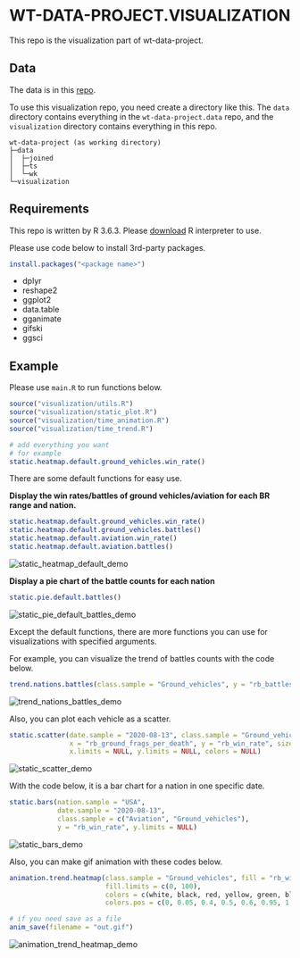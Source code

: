 # WT-DATA-PROJECT.VISUALIZATION
This repo is the visualization part of wt-data-project.

## Data
The data is in this [repo](https://github.com/ControlNet/wt-data-project.data).

To use this visualization repo, you need create a directory like this. The `data` directory contains everything in
the `wt-data-project.data` repo, and the `visualization` directory contains everything in this repo.

```
wt-data-project (as working directory)
├─data
│  ├─joined
│  ├─ts
│  └─wk
└─visualization
```

## Requirements
This repo is written by R 3.6.3. 
Please [download](https://cran.r-project.org/bin/windows/base/old/3.6.3/) R interpreter to use.

Please use code below to install 3rd-party packages.
```r
install.packages("<package name>")
```
 * dplyr
 * reshape2
 * ggplot2
 * data.table
 * gganimate
 * gifski
 * ggsci

## Example

Please use `main.R` to run functions below.
```r
source("visualization/utils.R")
source("visualization/static_plot.R")
source("visualization/time_animation.R")
source("visualization/time_trend.R")

# add everything you want
# for example
static.heatmap.default.ground_vehicles.win_rate()
```

There are some default functions for easy use.

**Display the win rates/battles of ground vehicles/aviation for each BR range and nation.**
```r
static.heatmap.default.ground_vehicles.win_rate()
static.heatmap.default.ground_vehicles.battles()
static.heatmap.default.aviation.win_rate()
static.heatmap.default.aviation.battles()
```
![static_heatmap_default_demo](https://github.com/ControlNet/wt-data-project.visualization/blob/master/imgs/static_heatmap_default_demo.png)

**Display a pie chart of the battle counts for each nation**
```r
static.pie.default.battles()
```
![static_pie_default_battles_demo](https://github.com/ControlNet/wt-data-project.visualization/blob/master/imgs/static_pie_default_battles_demo.png)

Except the default functions, there are more functions you can use for visualizations with specified arguments.

For example, you can visualize the trend of battles counts with the code below.
```r
trend.nations.battles(class.sample = "Ground_vehicles", y = "rb_battles_sum")
```
![trend_nations_battles_demo](https://github.com/ControlNet/wt-data-project.visualization/blob/master/imgs/trend_nations_battles_demo.png)

Also, you can plot each vehicle as a scatter.
```r
static.scatter(date.sample = "2020-08-13", class.sample = "Ground_vehicles",
               x = "rb_ground_frags_per_death", y = "rb_win_rate", size = "rb_battles",
               x.limits = NULL, y.limits = NULL, colors = NULL)
```
![static_scatter_demo](https://github.com/ControlNet/wt-data-project.visualization/blob/master/imgs/static_scatter_demo.png)

With the code below, it is a bar chart for a nation in one specific date.
```r
static.bars(nation.sample = "USA",
            date.sample = "2020-08-13",
            class.sample = c("Aviation", "Ground_vehicles"),
            y = "rb_win_rate", y.limits = NULL)
```
![static_bars_demo](https://github.com/ControlNet/wt-data-project.visualization/blob/master/imgs/static_bars_demo.png)

Also, you can make gif animation with these codes below.
```r
animation.trend.heatmap(class.sample = "Ground_vehicles", fill = "rb_win_rate",
                        fill.limits = c(0, 100),
                        colors = c(white, black, red, yellow, green, black, black),
                        colors.pos = c(0, 0.05, 0.4, 0.5, 0.6, 0.95, 1.0)) %>% animation.render

# if you need save as a file
anim_save(filename = "out.gif")
```
![animation_trend_heatmap_demo](https://github.com/ControlNet/wt-data-project.visualization/blob/master/imgs/animation_trend_heatmap_demo.gif)

